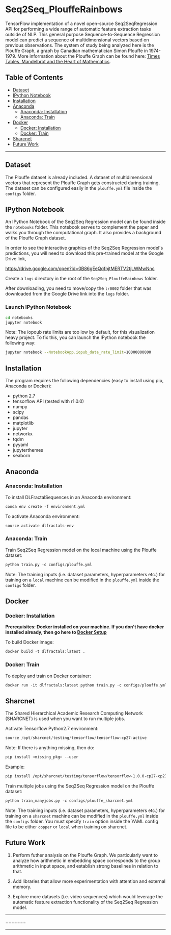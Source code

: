 # Seq2Seq_PlouffeRainbows

TensorFlow implementation of a novel open-source Seq2SeqRegression API for performing a wide range of automatic feature extraction tasks outside of NLP. This general purpose Sequence-to-Sequence Regression model can predict a sequence of multidimensional vectors based on previous observations. The system of study being analyzed here is the Plouffe Graph, a graph by Canadian mathematician Simon Plouffe in 1974-1979. More information about the Plouffe Graph can be found here: [Times Tables, Mandelbrot and the Heart of Mathematics](https://www.youtube.com/watch?v=qhbuKbxJsk8).

## Table of Contents

* [Dataset](#dataset)
* [IPython Notebook](#ipython-notebook)
* [Installation](#installation)
* [Anaconda](#anaconda)
	* [Anaconda: Installation](#anaconda-installation)
	* [Anaconda: Train](#anaconda-train)
* [Docker](#docker)
	* [Docker: Installation](#docker-installation)
	* [Docker: Train](#docker-train)
* [Sharcnet](#sharcnet)
* [Future Work](#future-work)

* * *

## Dataset

The Plouffe dataset is already included. A dataset of multidimensional vectors that represent the Plouffe Graph gets constructed during training. The dataset can be configured easily in the `plouffe.yml` file inside the `configs` folder.

## IPython Notebook

An IPython Notebook of the Seq2Seq Regression model can be found inside the `notebooks` folder. This notebook serves to complement the paper and walks you through the computational graph. It also provides a background of the Plouffe Graph dataset.

In order to see the interactive graphics of the Seq2Seq Regression model's predictions, you will need to download this pre-trained model at the Google Drive link,

https://drive.google.com/open?id=0B86gEeQqfnjtMERTV2tjLWMwNnc

Create a `logs` directory in the root of the `Seq2Seq_PlouffeRainbows` folder. 

After downloading, you need to move/copy the `lr0002` folder that was downloaded from the Google Drive link into the `logs` folder.

### Launch IPython Notebook

```sh
cd notebooks
jupyter notebook
```

Note: The iopoub rate limits are too low by default, for this visualization heavy project. To fix this, you can launch the IPython notebook the following way:

```sh
jupyter notebook --NotebookApp.iopub_data_rate_limit=10000000000
```

## Installation

The program requires the following dependencies (easy to install using pip, Anaconda or Docker):

* python 2.7
* tensorflow API (tested with r1.0.0)
* numpy
* scipy
* pandas
* matplotlib
* jupyter
* networkx
* tqdm
* pyyaml
* jupyterthemes
* seaborn

## Anaconda

### Anaconda: Installation

To install DLFractalSequences in an Anaconda environment:

```python
conda env create -f environment.yml
```

To activate Anaconda environment:

```python
source activate dlfractals-env
```

### Anaconda: Train

Train Seq2Seq Regression model on the local machine using the Plouffe dataset:

```python
python train.py -c configs/plouffe.yml
```

Note: The training inputs (i.e. dataset parameters, hyperparameters etc.) for training on a `local` machine can be modified in the `plouffe.yml` inside the `configs` folder.

## Docker

### Docker: Installation

**Prerequisites: Docker installed on your machine. If you don't have docker installed already, then go here to [Docker Setup](https://docs.docker.com/engine/getstarted/step_one/)**

To build Docker image:

```python
docker build -t dlfractals:latest .
```

### Docker: Train

To deploy and train on Docker container:
```python
docker run -it dlfractals:latest python train.py -c configs/plouffe.yml
```

## Sharcnet

The Shared Hierarchical Academic Research Computing Network (SHARCNET) is used when you want to run multiple jobs.

Activate Tensorflow Python2.7 environment:

```python
source /opt/sharcnet/testing/tensorflow/tensorflow-cp27-active
```

Note: If there is anything missing, then do:

```sh
pip install <missing_pkg> --user
```

Example: 

```sh
pip install /opt/sharcnet/testing/tensorflow/tensorflow-1.0.0-cp27-cp27m-linux_x86_64.whl --user
```

Train multiple jobs using the Seq2Seq Regression model on the Plouffe dataset:

```python
python train_manyjobs.py -c configs/plouffe_sharcnet.yml
```

Note: The training inputs (i.e. dataset parameters, hyperparameters etc.) for training on a `sharcnet` machine can be modified in the `plouffe.yml` inside the `configs` folder. You must specify `train` option inside the YAML config file to be either `copper` or `local` when training on sharcnet.

## Future Work

1. Perform futher analysis on the Plouffe Graph. We particularly want to analyze how arithmetic in embedding space corresponds to the group arithmetic in input space, and establish strong baselines in relation to that.

2. Add libraries that allow more experimentation with attention and external memory.

3. Explore more datasets (i.e. video sequences) which would leverage the automatic feature extraction functionality of the Seq2Seq Regression model. 

* * * 
=======
* * * 
